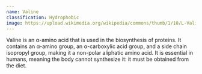 ```yaml
---
name: Valine
classification: Hydrophobic
image: https://upload.wikimedia.org/wikipedia/commons/thumb/1/10/L-Valin_-_L-Valine.svg/1280px-L-Valin_-_L-Valine.svg.png
---
```

Valine is an α-amino acid that is used in the biosynthesis of proteins. It contains an α-amino group, an α-carboxylic acid group, and a side chain isopropyl group, making it a non-polar aliphatic amino acid. It is essential in humans, meaning the body cannot synthesize it: it must be obtained from the diet.